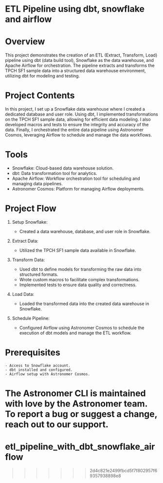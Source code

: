 ETL Pipeline using dbt, snowflake and airflow
========

Overview
========

This project demonstrates the creation of an ETL (Extract, Transform, Load) pipeline using dbt (data build tool), Snowflake as the data warehouse, and Apache Airflow for orchestration. The pipeline extracts and transforms the TPCH SF1 sample data into a structured data warehouse environment, utilizing dbt for modeling and testing.

Project Contents
================

In this project, I set up a Snowflake data warehouse where I created a dedicated database and user role. Using dbt, I implemented transformations on the TPCH SF1 sample data, allowing for efficient data modeling. I also developed macros and tests to ensure the integrity and accuracy of the data. Finally, I orchestrated the entire data pipeline using Astronomer Cosmos, leveraging Airflow to schedule and manage the data workflows.

Tools
===========================

- Snowflake: Cloud-based data warehouse solution.
- dbt: Data transformation tool for analytics.
- Apache Airflow: Workflow orchestration tool for scheduling and managing data pipelines.
- Astronomer Cosmos: Platform for managing Airflow deployments.

Project Flow
=================================

1. Setup Snowflake:
    - Created a data warehouse, database, and user role in Snowflake.

2. Extract Data:
    - Utilized the TPCH SF1 sample data available in Snowflake.

3. Transform Data:
    - Used dbt to define models for transforming the raw data into structured formats.
    - Wrote custom macros to facilitate complex transformations.
    - Implemented tests to ensure data quality and correctness.

4. Load Data:
    - Loaded the transformed data into the created data warehouse in Snowflake.

5. Schedule Pipeline:    
    - Configured Airflow using Astronomer Cosmos to schedule the execution of dbt models and manage the ETL workflow.

Prerequisites
=======

    - Access to Snowflake account.
    - dbt installed and configured.
    - Airflow setup with Astronomer Cosmos.

The Astronomer CLI is maintained with love by the Astronomer team. To report a bug or suggest a change, reach out to our support.
=======
# etl_pipeline_with_dbt_snowflake_airflow
>>>>>>> 2d4c821e2499fbcd5f7f802957f69357938898e8

